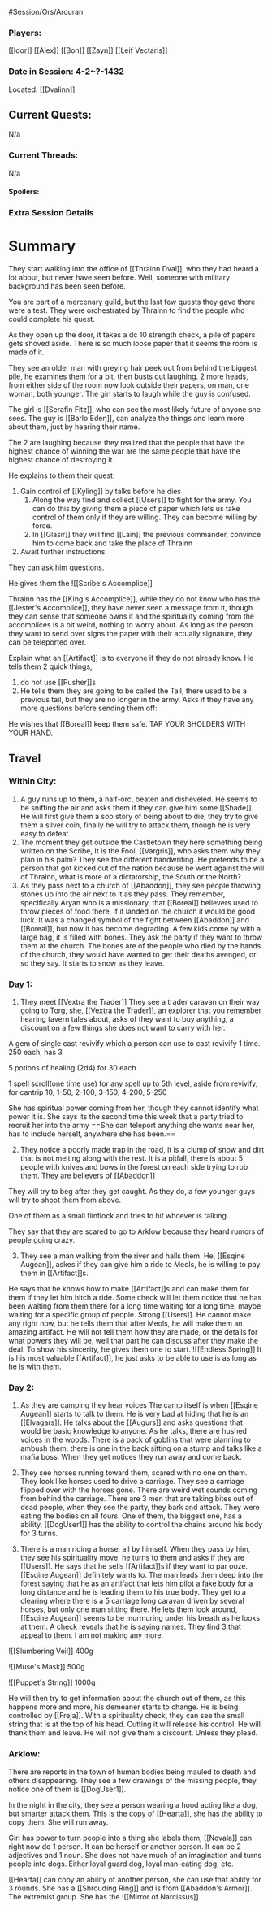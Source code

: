 #Session/Ors/Arouran 


### Players:
[[Idor]]
[[Alex]]
[[Bon]]
[[Zayn]]
[[Leif Vectaris]]
### Date in Session:  4-2~?-1432
Located: [[Dvalinn]]
## Current Quests: 
N/a
### Current Threads:
N/a
#### Spoilers:

### Extra Session Details


# Summary

They start walking into the office of [[Thrainn Dval]], who they had heard a lot about, but never have seen before. Well, someone with military background has been seen before. 

You are part of a mercenary guild, but the last few quests they gave there were a test. They were orchestrated by Thrainn to find the people who could complete his quest. 

As they open up the door, it takes a dc 10 strength check, a pile of papers gets shoved aside. There is so much loose paper that it seems the room is made of it. 

They see an older man with greying hair peek out from behind the biggest pile, he examines them for a bit, then busts out laughing. 2 more heads, from either side of the room now look outside their papers, on man, one woman, both younger. The girl starts to laugh while the guy is confused. 

The girl is [[Serafin Fitz]], who can see the most likely future of anyone she sees.
The guy is [[Barlo Eden]], can analyze the things and learn more about them, just by hearing their name.

The 2 are laughing because they realized that the people that have the highest chance of winning the war are the same people that have the highest chance of destroying it. 

He explains to them their quest: 
1. Gain control of [[Kyling]] by talks before he dies 
	1. Along the way find and collect [[Users]] to fight for the army. You can do this by giving them a piece of paper which lets us take control of them only if they are willing. They can become willing by force. 
	2. In [[Glasir]] they will find [[Lain]] the previous commander, convince him to come back and take the place of Thrainn 
2. Await further instructions

They can ask him questions. 

He gives them the ![[Scribe's Accomplice]]

Thrainn has the [[King's Accomplice]], while they do not know who has the [[Jester's Accomplice]], they have never seen a message from it, though they can sense that someone owns it and the spirituality coming from the accomplices is a bit weird, nothing to worry about. As long as the person they want to send over signs the paper with their actually signature, they can be teleported over. 

Explain what an [[Artifact]] is to everyone if they do not already know. He tells them 2 quick things, 
1. do not use [[Pusher]]s
2. He tells them they are going to be called the Tail, there used to be a previous tail, but they are no longer in the army. Asks if they have any more questions before sending them off:

He wishes that [[Boreal]] keep them safe. TAP YOUR SHOLDERS WITH YOUR HAND. 

## Travel 


### Within City:

1. A guy runs up to them, a half-orc, beaten and disheveled. He seems to be sniffing the air and asks them if they can give him some [[Shade]]. He will first give them a sob story of being about to die, they try to give them a silver coin, finally he will try to attack them, though he is very easy to defeat.
2. The moment they get outside the Castletown they here something being written on the Scribe, It is the Fool, [[Vargris]], who asks them why they plan in his palm? They see the different handwriting. He pretends to be a person that got kicked out of the nation because he went against the will of Thrainn, what is more of a dictatorship, the South or the North?
3. As they pass next to a church of [[Abaddon]], they see people throwing stones up into the air next to it as they pass. They remember, specifically Aryan who is a missionary, that [[Boreal]] believers used to throw pieces of food there, if it landed on the church it would be good luck. It was a changed symbol of the fight between [[Abaddon]] and [[Boreal]], but now it has become degrading. A few kids come by with a large bag, it is filled with bones. They ask the party if they want to throw them at the church. The bones are of the people who died by the hands of the church, they would have wanted to get their deaths avenged, or so they say. 
It starts to snow as they leave.
### Day 1:

1. They meet [[Vextra the Trader]]
They see a trader caravan on their way going to Torg, she, [[Vextra the Trader]], an explorer that you remember hearing tavern tales about, asks of they want to buy anything, a discount on a few things she does not want to carry with her. 

A gem of single cast revivify which a person can use to cast revivify 1 time. 250 each, has 3

5 potions of healing (2d4) for 30 each

1 spell scroll(one time use) for any spell up to 5th level, aside from revivify, for cantrip 10, 1-50, 2-100, 3-150, 4-200, 5-250

She has spiritual power coming from her, though they cannot identify what power it is.
She says its the second time this week that a party tried to recruit her into the army 
==She can teleport anything she wants near her, has to include herself, anywhere she has been.==


2. They notice a poorly made trap in the road, it is a clump of snow and dirt that is not melting along with the rest. It is a pitfall, there is about 5 people with knives and bows in the forest on each side trying to rob them. They are believers of [[Abaddon]]

They will try to beg after they get caught. As they do, a few younger guys will try to shoot them from above. 

One of them as a small flintlock and tries to hit whoever is talking. 

They say that they are scared to go to Arklow because they heard rumors of people going crazy. 

3. They see a man walking from the river and hails them. He, [[Esqine Augean]], askes if they can give him a ride to Meols, he is willing to pay them in [[Artifact]]s.

He says that he knows how to make [[Artifact]]s and can make them for them if they let him hitch a ride. 
Some check will let them notice that he has been waiting from them there for a long time waiting for a long time, maybe waiting for a specific group of people. Strong [[Users]].
He cannot make any right now, but he tells them that after Meols, he will make them an amazing artifact. He will not tell them how they are made, or the details for what powers they will be, well that part he can discuss after they make the deal. 
To show his sincerity, he gives them one to start. 
![[Endless Spring]]
It is his most valuable [[Artifact]], he just asks to be able to use is as long as he is with them. 

### Day 2:

1. As they are camping they hear voices 
The camp itself is when [[Esqine Augean]] starts to talk to them. He is very bad at hiding that he is an [[Elvagars]]. He talks about the [[Augurs]] and asks questions that would be basic knowledge to anyone. 
As he talks, there are hushed voices in the woods. There is a pack of goblins that were planning to ambush them, there is one in the back sitting on a stump and talks like a mafia boss. When they get notices they run away and come back. 

2. They see horses running toward them, scared with no one on them. They look like horses used to drive a carriage.
They see a carriage flipped over with the horses gone. There are weird wet sounds coming from behind the carriage. There are 3 men that are taking bites out of dead people, when they see the party, they bark and attack. They were eating the bodies on all fours. One of them, the biggest one, has a ability. [[DogUser1]] has the ability to control the chains around his body for 3 turns. 

3. There is a man riding a horse, all by himself. 
When they pass by him, they see his spirituality move, he turns to them and asks if they are [[Users]]. He says that he sells [[Artifact]]s if they want to par ooze. [[Esqine Augean]] definitely wants to. The man leads them deep into the forest saying that he as an artifact that lets him pilot a fake body for a long distance and he is leading them to his true body. 
They get to a clearing where there is a 5 carriage long caravan driven by several horses, but only one man sitting there. He lets them look around, [[Esqine Augean]] seems to be murmuring under his breath as he looks at them. A check reveals that he is saying names. They find 3 that appeal to them. I am not making any more. 

![[Slumbering Veil]]
400g 

![[Muse's Mask]]
500g

![[Puppet's String]]
1000g

He will then try to get information about the church out of them, as this happens more and more, his demeaner starts to change. He is being controlled by [[Freja]]. With a spirituality check, they can see the small string that is at the top of his head. Cutting it will release his control. He will thank them and leave. He will not give them a discount. Unless they plead. 

### Arklow:

There are reports in the town of human bodies being mauled to death and others disappearing. They see a few drawings of the missing people, they notice one of them is [[DogUser1]]. 

In the night in the city, they see a person wearing a hood acting like a dog, but smarter attack them. This is the copy of [[Hearta]], she has the ability to copy them. She will run away. 


Girl has power to turn people into a thing she labels them, [[Novala]] can right now do 1 person. It can be herself or another person. It can be 2 adjectives and 1 noun. She does not have much of an imagination and turns people into dogs. Either loyal guard dog, loyal man-eating dog, etc. 

[[Hearta]] can copy an ability of another person, she can use that ability for 3 rounds. She has a [[Shrouding Ring]] and is from [[Abaddon's Armor]]. The extremist group. She has the ![[Mirror of Narcissus]]
